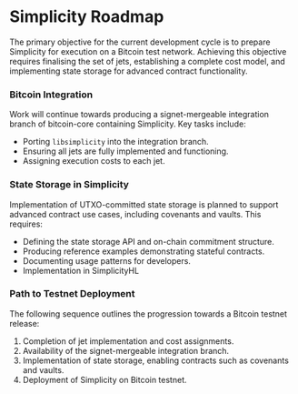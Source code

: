# Simplicity Roadmap

The primary objective for the current development cycle is to prepare Simplicity for execution on a Bitcoin test network. Achieving this objective requires finalising the set of jets, establishing a complete cost model, and implementing state storage for advanced contract functionality.

### Bitcoin Integration

Work will continue towards producing a signet-mergeable integration branch of bitcoin-core containing Simplicity. Key tasks include:

* Porting `libsimplicity` into the integration branch.
* Ensuring all jets are fully implemented and functioning.
* Assigning execution costs to each jet.

### State Storage in Simplicity

Implementation of UTXO-committed state storage is planned to support advanced contract use cases, including covenants and vaults. This requires:

* Defining the state storage API and on-chain commitment structure.
* Producing reference examples demonstrating stateful contracts.
* Documenting usage patterns for developers.
* Implementation in SimplicityHL

### Path to Testnet Deployment

The following sequence outlines the progression towards a Bitcoin testnet release:

1. Completion of jet implementation and cost assignments.
2. Availability of the signet-mergeable integration branch.
3. Implementation of state storage, enabling contracts such as covenants and vaults.
4. Deployment of Simplicity on Bitcoin testnet.
